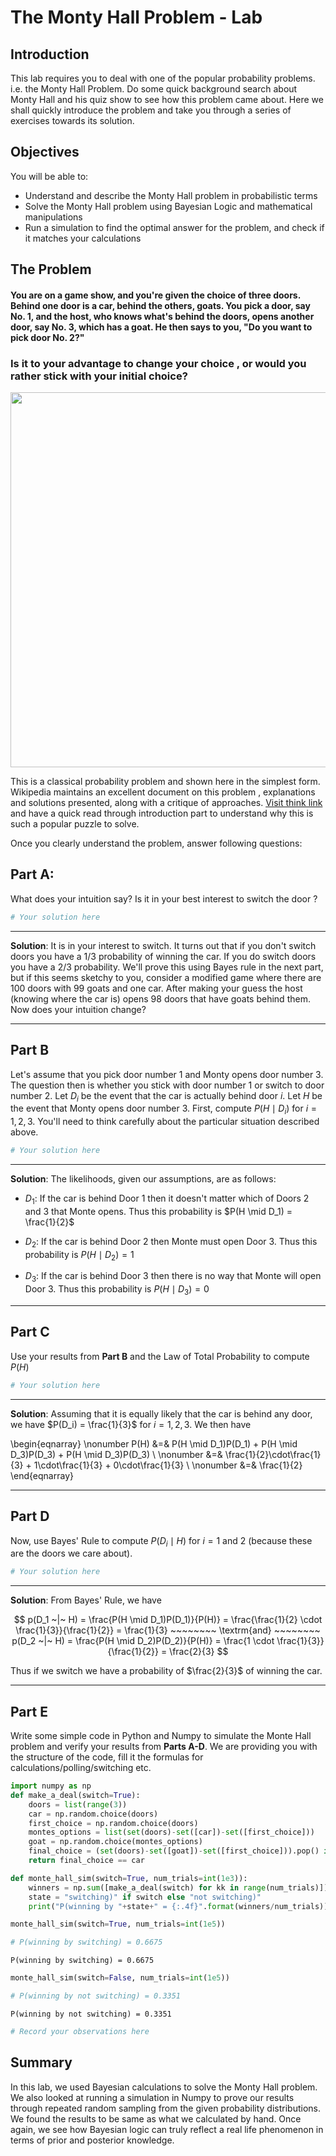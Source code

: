 
#  The Monty Hall Problem - Lab

## Introduction

This lab requires you to deal with one of the popular probability problems. i.e. the Monty Hall Problem. Do some quick background search about Monty Hall and his quiz show to see how this problem came about. Here we shall quickly introduce the problem and take you through a series of exercises towards its solution.

## Objectives

You will be able to:
* Understand and describe the Monty Hall problem in probabilistic terms
* Solve the Monty Hall problem using Bayesian Logic and mathematical manipulations
* Run a simulation to find the optimal answer for the problem, and check if it matches your calculations

## The Problem

#### You are on a game show, and you're given the choice of three doors.  Behind one door is a car, behind the others, goats. You pick a door, say No. 1, and the host, who knows what's behind the doors, opens another door, say No. 3, which has a goat. He then says to you, "Do you want to pick door No. 2?" 

### Is it to your advantage to change your choice , or would you rather stick with your initial choice?

<img src="https://i.ytimg.com/vi/4Lb-6rxZxx0/maxresdefault.jpg" width=600>

This is a classical probability problem and shown here in the simplest form. Wikipedia maintains an excellent document on this problem , explanations and solutions presented, along with a critique of approaches. [Visit think link](https://en.wikipedia.org/wiki/Monty_Hall_problem) and have a quick read through introduction part to understand why this is such a popular puzzle to solve. 

Once you clearly understand the problem, answer following questions:


## Part A: 
What does your intuition say?  Is it in your best interest to switch the door ? 


```python
# Your solution here  
```

***
**Solution**:  It is in your interest to switch.  It turns out that if you don't switch doors you have a 1/3 probability of winning the car.  If you do switch doors you have a 2/3 probability.  We'll prove this using Bayes rule in the next part, but if this seems sketchy to you, consider a modified game where there are 100 doors with 99 goats and one car.  After making your guess the host (knowing where the car is) opens 98 doors that have goats behind them.  Now does your intuition change? 
***

## Part B
Let's assume that you pick door number 1 and Monty opens door number 3.  The question then is whether you stick with door number 1 or switch to door number 2. Let $D_i$ be the event that the car is actually behind door $i$.  Let $H$ be the event that Monty opens door number 3. First, compute $P(H \mid D_i)$ for $i=1,2,3$.  You'll need to think carefully about the particular situation described above.


```python
# Your solution here 
```

***
**Solution**: The likelihoods, given our assumptions, are as follows: 

- $D_1$: If the car is behind Door 1 then it doesn't matter which of Doors 2 and 3 that Monte opens.  Thus this probability is $P(H \mid D_1) = \frac{1}{2}$

- $D_2$: If the car is behind Door 2 then Monte must open Door 3.  Thus this probability is $P(H \mid D_2) = 1$

- $D_3$: If the car is behind Door 3 then there is no way that Monte will open Door 3.  Thus this probability is $P(H \mid D_3) = 0$

***

## Part C
Use your results from **Part B** and the Law of Total Probability to compute $P(H)$


```python
# Your solution here 
```

***
**Solution**: Assuming that it is equally likely that the car is behind any door, we have $P(D_i) = \frac{1}{3}$ for $i=1, 2, 3$. We then have 

\begin{eqnarray}
\nonumber P(H) &=& P(H \mid D_1)P(D_1) + P(H \mid D_3)P(D_3) + P(H \mid D_3)P(D_3) \\
\nonumber      &=& \frac{1}{2}\cdot\frac{1}{3} + 1\cdot\frac{1}{3} + 0\cdot\frac{1}{3} \\ 
\nonumber      &=& \frac{1}{2}
\end{eqnarray}

***

## Part D 
Now, use Bayes' Rule to compute $P(D_i \mid H)$ for $i=1$ and $2$ (because these are the doors we care about). 


```python
# Your solution here
```

***
**Solution**: From Bayes' Rule, we have 

$$
p(D_1 ~|~ H) = \frac{P(H \mid D_1)P(D_1)}{P(H)} = \frac{\frac{1}{2} \cdot \frac{1}{3}}{\frac{1}{2}} = \frac{1}{3} ~~~~~~~~ \textrm{and} ~~~~~~~~
p(D_2 ~|~ H) = \frac{P(H \mid D_2)P(D_2)}{P(H)}  = \frac{1 \cdot \frac{1}{3}}{\frac{1}{2}} = \frac{2}{3}
$$

Thus if we switch we have a probability of $\frac{2}{3}$ of winning the car. 

***

## Part E

Write some simple code in Python and Numpy to simulate the Monte Hall problem and verify your results from **Parts A-D**. We are providing you with the structure of the code, fill it the formulas for calculations/polling/switching etc. 


```python
import numpy as np 
def make_a_deal(switch=True):
    doors = list(range(3))
    car = np.random.choice(doors)
    first_choice = np.random.choice(doors)
    montes_options = list(set(doors)-set([car])-set([first_choice]))
    goat = np.random.choice(montes_options)
    final_choice = (set(doors)-set([goat])-set([first_choice])).pop() if switch else first_choice
    return final_choice == car

def monte_hall_sim(switch=True, num_trials=int(1e3)): 
    winners = np.sum([make_a_deal(switch) for kk in range(num_trials)])
    state = "switching)" if switch else "not switching)"
    print("P(winning by "+state+" = {:.4f}".format(winners/num_trials))
```


```python
monte_hall_sim(switch=True, num_trials=int(1e5))

# P(winning by switching) = 0.6675
```

    P(winning by switching) = 0.6675



```python
monte_hall_sim(switch=False, num_trials=int(1e5))

# P(winning by not switching) = 0.3351
```

    P(winning by not switching) = 0.3351



```python
# Record your observations here 
```

## Summary 

In this lab, we used Bayesian calculations to solve the Monty Hall problem. We also looked at running a simulation in Numpy to prove our results through repeated random sampling from the given probability distributions. We found the results to be same as what we calculated by hand. Once again, we see how Bayesian logic can truly reflect a real life phenomenon in terms of prior and posterior knowledge. 
